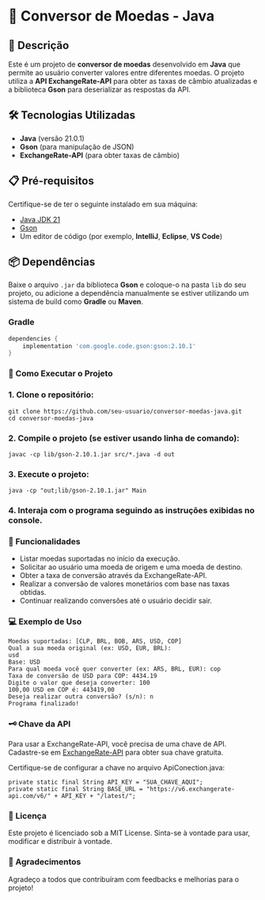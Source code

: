# 💱 Conversor de Moedas - Java

## 📄 Descrição

Este é um projeto de **conversor de moedas** desenvolvido em **Java** que permite ao usuário converter valores entre diferentes moedas. O projeto utiliza a **API ExchangeRate-API** para obter as taxas de câmbio atualizadas e a biblioteca **Gson** para deserializar as respostas da API.

## 🛠️ Tecnologias Utilizadas

- **Java** (versão 21.0.1)
- **Gson** (para manipulação de JSON)
- **ExchangeRate-API** (para obter taxas de câmbio)

## 📋 Pré-requisitos

Certifique-se de ter o seguinte instalado em sua máquina:

- [Java JDK 21](https://www.oracle.com/java/technologies/javase/jdk21-archive-downloads.html)
- [Gson](https://github.com/google/gson)
- Um editor de código (por exemplo, **IntelliJ**, **Eclipse**, **VS Code**)

## 📦 Dependências

Baixe o arquivo `.jar` da biblioteca **Gson** e coloque-o na pasta `lib` do seu projeto, ou adicione a dependência manualmente se estiver utilizando um sistema de build como **Gradle** ou **Maven**.

### Gradle
```groovy
dependencies {
    implementation 'com.google.code.gson:gson:2.10.1'
}
```

### 🚀 Como Executar o Projeto

### 1. Clone o repositório:
```
git clone https://github.com/seu-usuario/conversor-moedas-java.git
cd conversor-moedas-java
```

### 2. Compile o projeto (se estiver usando linha de comando):
```
javac -cp lib/gson-2.10.1.jar src/*.java -d out
```

### 3. Execute o projeto:
```
java -cp "out;lib/gson-2.10.1.jar" Main
```

### 4. Interaja com o programa seguindo as instruções exibidas no console.

### 🧩 Funcionalidades
- Listar moedas suportadas no início da execução.
- Solicitar ao usuário uma moeda de origem e uma moeda de destino.
- Obter a taxa de conversão através da ExchangeRate-API.
- Realizar a conversão de valores monetários com base nas taxas obtidas.
- Continuar realizando conversões até o usuário decidir sair.

### 💻 Exemplo de Uso
````commandline
Moedas suportadas: [CLP, BRL, BOB, ARS, USD, COP]
Qual a sua moeda original (ex: USD, EUR, BRL):  
usd
Base: USD
Para qual moeda você quer converter (ex: ARS, BRL, EUR): cop
Taxa de conversão de USD para COP: 4434.19
Digite o valor que deseja converter: 100
100,00 USD em COP é: 443419,00 
Deseja realizar outra conversão? (s/n): n
Programa finalizado!
````

### 🗝️ Chave da API
Para usar a ExchangeRate-API, você precisa de uma chave de API. Cadastre-se em [ExchangeRate-API](https://www.exchangerate-api.com/) para obter sua chave gratuita.

Certifique-se de configurar a chave no arquivo ApiConection.java:
````commandline
private static final String API_KEY = "SUA_CHAVE_AQUI";
private static final String BASE_URL = "https://v6.exchangerate-api.com/v6/" + API_KEY + "/latest/";

````

### 📝 Licença
Este projeto é licenciado sob a MIT License. Sinta-se à vontade para usar, modificar e distribuir à vontade.

### 📢 Agradecimentos
Agradeço a todos que contribuíram com feedbacks e melhorias para o projeto!
